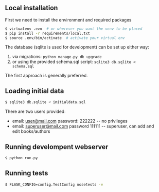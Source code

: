 ## Local installation
First we need to install the environment and required packages
```sh
$ virtualenv .evn  # or wherever you want the venv to be placed
$ pip install -r requirements/local.txt
$ source .env/bin/activate  # activate your virtual env
```
The database (sqlite is used for development) can be set up either way:
1. via migrations: `python manage.py db upgrade`
2. or using the provided schema.sql script: `sqlite3 db.sqlite < schema.sql`

The first approach is generally preferred.

## Loading initial data
```sh
$ sqlite3 db.sqlite < initialdata.sql
```
There are two users provided:
- email: user@mail.com password: 222222 -- no privileges
- email: superuser@mail.com password 111111 -- superuser, can add and edit books/authors

## Running develompent webserver
```sh
$ python run.py
```

## Running tests
```sh
$ FLASK_CONFIG=config.TestConfig nosetests -v
```